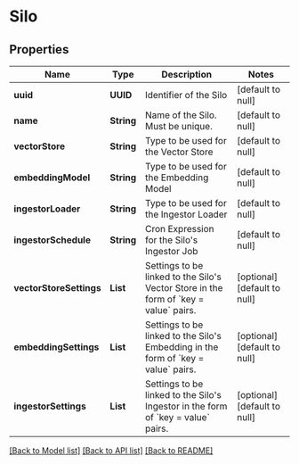 # Silo
## Properties

| Name | Type | Description | Notes |
|------------ | ------------- | ------------- | -------------|
| **uuid** | **UUID** | Identifier of the Silo | [default to null] |
| **name** | **String** | Name of the Silo. Must be unique. | [default to null] |
| **vectorStore** | **String** | Type to be used for the Vector Store | [default to null] |
| **embeddingModel** | **String** | Type to be used for the Embedding Model | [default to null] |
| **ingestorLoader** | **String** | Type to be used for the Ingestor Loader | [default to null] |
| **ingestorSchedule** | **String** | Cron Expression for the Silo&#39;s Ingestor Job | [default to null] |
| **vectorStoreSettings** | **List** | Settings to be linked to the Silo&#39;s Vector Store in the form of &#x60;key &#x3D; value&#x60; pairs. | [optional] [default to null] |
| **embeddingSettings** | **List** | Settings to be linked to the Silo&#39;s Embedding in the form of &#x60;key &#x3D; value&#x60; pairs. | [optional] [default to null] |
| **ingestorSettings** | **List** | Settings to be linked to the Silo&#39;s Ingestor in the form of &#x60;key &#x3D; value&#x60; pairs. | [optional] [default to null] |

[[Back to Model list]](../README.md#documentation-for-models) [[Back to API list]](../README.md#documentation-for-api-endpoints) [[Back to README]](../README.md)

